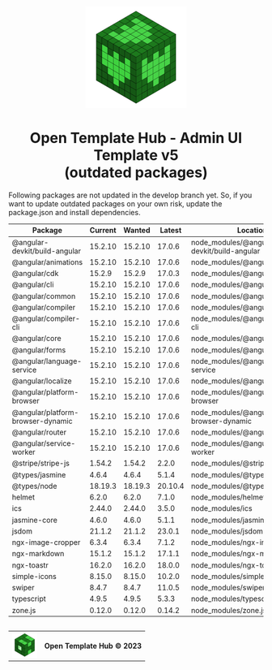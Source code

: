 <p align="center">
  <a href="https://opentemplatehub.com">
    <img src="https://raw.githubusercontent.com/open-template-hub/open-template-hub.github.io/master/assets/logo/ui/admin-ui-logo.png" alt="Logo" width=200>
  </a>
</p>


<h1 align="center">
Open Template Hub - Admin UI Template v5
  <br/>
(outdated packages)
</h1>

Following packages are not updated in the develop branch yet. So, if you want to update outdated packages on your own risk, update the package.json and install dependencies.

| Package | Current | Wanted | Latest | Location |
| --- | --- | --- | --- | --- |
| @angular-devkit/build-angular | 15.2.10 | 15.2.10 | 17.0.6 | node_modules/@angular-devkit/build-angular |
| @angular/animations | 15.2.10 | 15.2.10 | 17.0.6 | node_modules/@angular/animations |
| @angular/cdk | 15.2.9 | 15.2.9 | 17.0.3 | node_modules/@angular/cdk |
| @angular/cli | 15.2.10 | 15.2.10 | 17.0.6 | node_modules/@angular/cli |
| @angular/common | 15.2.10 | 15.2.10 | 17.0.6 | node_modules/@angular/common |
| @angular/compiler | 15.2.10 | 15.2.10 | 17.0.6 | node_modules/@angular/compiler |
| @angular/compiler-cli | 15.2.10 | 15.2.10 | 17.0.6 | node_modules/@angular/compiler-cli |
| @angular/core | 15.2.10 | 15.2.10 | 17.0.6 | node_modules/@angular/core |
| @angular/forms | 15.2.10 | 15.2.10 | 17.0.6 | node_modules/@angular/forms |
| @angular/language-service | 15.2.10 | 15.2.10 | 17.0.6 | node_modules/@angular/language-service |
| @angular/localize | 15.2.10 | 15.2.10 | 17.0.6 | node_modules/@angular/localize |
| @angular/platform-browser | 15.2.10 | 15.2.10 | 17.0.6 | node_modules/@angular/platform-browser |
| @angular/platform-browser-dynamic | 15.2.10 | 15.2.10 | 17.0.6 | node_modules/@angular/platform-browser-dynamic |
| @angular/router | 15.2.10 | 15.2.10 | 17.0.6 | node_modules/@angular/router |
| @angular/service-worker | 15.2.10 | 15.2.10 | 17.0.6 | node_modules/@angular/service-worker |
| @stripe/stripe-js | 1.54.2 | 1.54.2 | 2.2.0 | node_modules/@stripe/stripe-js |
| @types/jasmine | 4.6.4 | 4.6.4 | 5.1.4 | node_modules/@types/jasmine |
| @types/node | 18.19.3 | 18.19.3 | 20.10.4 | node_modules/@types/node |
| helmet | 6.2.0 | 6.2.0 | 7.1.0 | node_modules/helmet |
| ics | 2.44.0 | 2.44.0 | 3.5.0 | node_modules/ics |
| jasmine-core | 4.6.0 | 4.6.0 | 5.1.1 | node_modules/jasmine-core |
| jsdom | 21.1.2 | 21.1.2 | 23.0.1 | node_modules/jsdom |
| ngx-image-cropper | 6.3.4 | 6.3.4 | 7.1.2 | node_modules/ngx-image-cropper |
| ngx-markdown | 15.1.2 | 15.1.2 | 17.1.1 | node_modules/ngx-markdown |
| ngx-toastr | 16.2.0 | 16.2.0 | 18.0.0 | node_modules/ngx-toastr |
| simple-icons | 8.15.0 | 8.15.0 | 10.2.0 | node_modules/simple-icons |
| swiper | 8.4.7 | 8.4.7 | 11.0.5 | node_modules/swiper |
| typescript | 4.9.5 | 4.9.5 | 5.3.3 | node_modules/typescript |
| zone.js | 0.12.0 | 0.12.0 | 0.14.2 | node_modules/zone.js |

<table align="right"><tr><td><a href="https://opentemplatehub.com"><img src="https://raw.githubusercontent.com/open-template-hub/open-template-hub.github.io/master/assets/logo/brand-logo.png" width="50px" alt="oth"/></a></td><td><b>Open Template Hub © 2023</b></td></tr></table>

